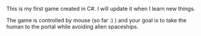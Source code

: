 This is my first game created in C#. I will update it when I learn new things.

The game is controlled by mouse (so far :) ) and your goal is to take the human to the portal while avoiding alien spaceships.